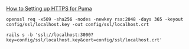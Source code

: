 [How to Setting up HTTPS for Puma](https://www.devmynd.com/blog/rails-local-development-https-using-self-signed-ssl-certificate/)

`openssl req -x509 -sha256 -nodes -newkey rsa:2048 -days 365 -keyout config/ssl/localhost.key -out config/ssl/localhost.crt`

`rails s -b 'ssl://localhost:3000?key=config/ssl/localhost.key&cert=config/ssl/localhost.crt'`
